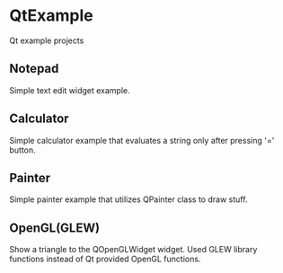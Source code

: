 # QtExample
Qt example projects
## Notepad
Simple text edit widget example. 
## Calculator
Simple calculator example that evaluates a string only after pressing '=' button.
## Painter
Simple painter example that utilizes QPainter class to draw stuff. 
## OpenGL(GLEW)
Show a triangle to the QOpenGLWidget widget. Used GLEW library functions instead of Qt provided OpenGL functions. 
